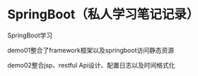 # SpringBoot（私人学习笔记记录）
SpringBoot学习


demo01整合了framework框架以及springboot访问静态资源

demo02整合jsp、restful Api设计、配置日志以及时间格式化
